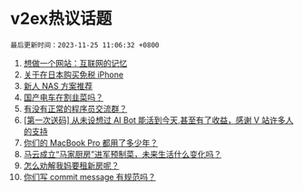 # v2ex热议话题

`最后更新时间：2023-11-25 11:06:32 +0800`

1. [想做一个网站：互联网的记忆](https://www.v2ex.com/t/994818)
1. [关于在日本购买免税 iPhone](https://www.v2ex.com/t/994777)
1. [新人 NAS 方案推荐](https://www.v2ex.com/t/994862)
1. [国产电车在割韭菜吗？](https://www.v2ex.com/t/994845)
1. [有没有正常的程序员交流群？](https://www.v2ex.com/t/994819)
1. [[第一次送码] 从未设想过 AI Bot 能活到今天,甚至有了收益，感谢 V 站许多人的支持](https://www.v2ex.com/t/995010)
1. [你们的 MacBook Pro 都用了多少年？](https://www.v2ex.com/t/994941)
1. [马云成立“马家厨房”进军预制菜，未来生活什么变化吗？](https://www.v2ex.com/t/994875)
1. [怎么劝解我妈要租新房呢？](https://www.v2ex.com/t/994848)
1. [你们写 commit message 有规范吗？](https://www.v2ex.com/t/994797)

